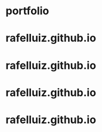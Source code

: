 # portfolio
# rafelluiz.github.io
# rafelluiz.github.io
# rafelluiz.github.io
# rafelluiz.github.io
